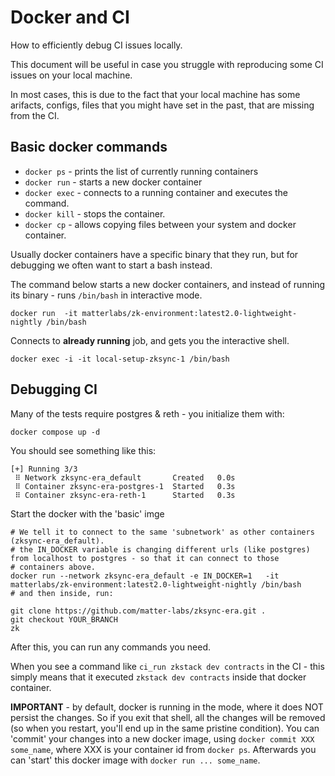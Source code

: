 # Docker and CI

How to efficiently debug CI issues locally.

This document will be useful in case you struggle with reproducing some CI issues on your local machine.

In most cases, this is due to the fact that your local machine has some arifacts, configs, files that you might have set
in the past, that are missing from the CI.

## Basic docker commands

- `docker ps` - prints the list of currently running containers
- `docker run` - starts a new docker container
- `docker exec` - connects to a running container and executes the command.
- `docker kill` - stops the container.
- `docker cp` - allows copying files between your system and docker container.

Usually docker containers have a specific binary that they run, but for debugging we often want to start a bash instead.

The command below starts a new docker containers, and instead of running its binary - runs `/bin/bash` in interactive
mode.

```
docker run  -it matterlabs/zk-environment:latest2.0-lightweight-nightly /bin/bash
```

Connects to **already running** job, and gets you the interactive shell.

```
docker exec -i -it local-setup-zksync-1 /bin/bash
```

## Debugging CI

Many of the tests require postgres & reth - you initialize them with:

```
docker compose up -d

```

You should see something like this:

```
[+] Running 3/3
 ⠿ Network zksync-era_default       Created   0.0s
 ⠿ Container zksync-era-postgres-1  Started   0.3s
 ⠿ Container zksync-era-reth-1      Started   0.3s
```

Start the docker with the 'basic' imge

```
# We tell it to connect to the same 'subnetwork' as other containers (zksync-era_default).
# the IN_DOCKER variable is changing different urls (like postgres) from localhost to postgres - so that it can connect to those
# containers above.
docker run --network zksync-era_default -e IN_DOCKER=1   -it matterlabs/zk-environment:latest2.0-lightweight-nightly /bin/bash
# and then inside, run:

git clone https://github.com/matter-labs/zksync-era.git .
git checkout YOUR_BRANCH
zk
```

After this, you can run any commands you need.

When you see a command like `ci_run zkstack dev contracts` in the CI - this simply means that it executed
`zkstack dev contracts` inside that docker container.

**IMPORTANT** - by default, docker is running in the mode, where it does NOT persist the changes. So if you exit that
shell, all the changes will be removed (so when you restart, you'll end up in the same pristine condition). You can
'commit' your changes into a new docker image, using `docker commit XXX some_name`, where XXX is your container id from
`docker ps`. Afterwards you can 'start' this docker image with `docker run ... some_name`.
